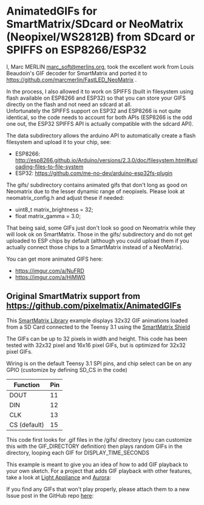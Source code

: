 AnimatedGIFs for SmartMatrix/SDcard or NeoMatrix (Neopixel/WS2812B) from SDcard or SPIFFS on ESP8266/ESP32
==========================================================================================================
I, Marc MERLIN <marc_soft@merlins.org>, took the excellent work from Louis Beaudoin's GIF decoder for SmartMatrix
and ported it to https://github.com/marcmerlin/FastLED_NeoMatrix .

In the process, I also allowed it to work on SPIFFS (built in filesystem using flash available on ESP8266 and ESP32) so that you can store your GIFS directly on the flash and not need an sdcard at all.  
Unfortunately the SPIFFS support on ESP32 and ESP8266 is not quite identical, so the code needs to account for both APIs (ESP8266 is the odd one out, the ESP32 SPIFFS API is actually compatible with the sdcard API).

The data subdirectory allows the arduino API to automatically create a flash filesystem and upload it to your chip, see:
- ESP8266: http://esp8266.github.io/Arduino/versions/2.3.0/doc/filesystem.html#uploading-files-to-file-system
- ESP32: https://github.com/me-no-dev/arduino-esp32fs-plugin

The gifs/ subdirectory contains animated gifs that don't long as good on Neomatrix due to the lesser dynamic range of neopixels. Please look at neomatrix_config.h and adjust these if needed:
- uint8_t matrix_brightness = 32;
- float matrix_gamma = 3.0;

That being said, some GIFs just don't look so good on Neomatrix while they will look ok on SmartMatrix. Those in the gifs/ subdirectory and do not get uploaded to ESP chips by default (although you could upload them if you actually connect those chips to a SmartMatrix instead of a NeoMatrix).

You can get more animated GIFS here:
- https://imgur.com/a/NuFRD 
- https://imgur.com/a/HjMW0


Original SmartMatrix support from https://github.com/pixelmatix/AnimatedGIFs
----------------------------------------------------------------------------
This [SmartMatrix Library](http://docs.pixelmatix.com/SmartMatrix/index.html) example displays 32x32 GIF animations loaded from a SD Card connected to the Teensy 3.1 using the [SmartMatrix Shield](http://docs.pixelmatix.com/SmartMatrix/shieldref.html)

The GIFs can be up to 32 pixels in width and height.  This code has been tested with 32x32 pixel and 16x16 pixel GIFs, but is optimized for 32x32 pixel GIFs.

Wiring is on the default Teensy 3.1 SPI pins, and chip select can be on any GPIO (customize by defining SD_CS in the code)

Function     | Pin
-------------|----
DOUT         |  11
DIN          |  12
CLK          |  13
CS (default) |  15

This code first looks for .gif files in the /gifs/ directory (you can customize this with the GIF_DIRECTORY definition) then plays random GIFs in the directory, looping each GIF for DISPLAY_TIME_SECONDS

This example is meant to give you an idea of how to add GIF playback to your own sketch.  For a project that adds GIF playback with other features, take a look at [Light Appliance](https://github.com/CraigLindley/LightAppliance) and [Aurora](https://github.com/pixelmatix/aurora):

If you find any GIFs that won't play properly, please attach them to a new
Issue post in the GitHub repo [here](https://github.com/pixelmatix/AnimatedGIFs/issues):
